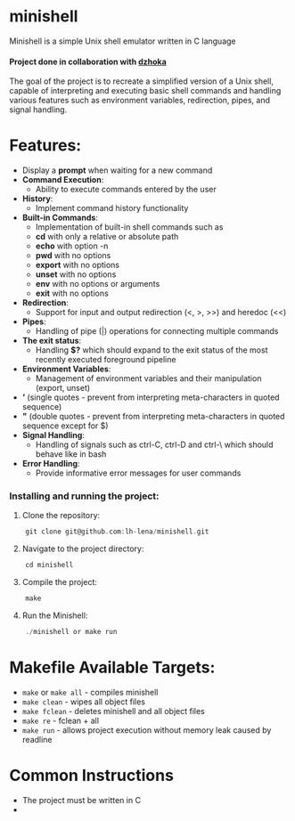 # minishell

Minishell is a simple Unix shell emulator written in C language

#### Project done in collaboration with [dzhoka](https://github.com/dzhoka)

The goal of the project is to recreate a simplified version of a Unix shell, capable of interpreting and executing basic shell commands and handling various features such as environment variables, redirection, pipes, and signal handling.

# Features:
* Display a **prompt** when waiting for a new command
* **Command Execution**:
    * Ability to execute commands entered by the user
* **History**:
    * Implement command history functionality
* **Built-in Commands**:
    * Implementation of built-in shell commands such as
    * **cd** with only a relative or absolute path
    * **echo** with option -n
    * **pwd** with no options
    * **export** with no options
    * **unset** with no options
    * **env** with no options or arguments
    * **exit** with no options
* **Redirection**:
    * Support for input and output redirection (<, >, >>) and heredoc (<<)
* **Pipes**:
   * Handling of pipe (|) operations for connecting multiple commands
* **The exit status**:
    * Handling **$?** which should expand to the exit status of the most recently executed foreground pipeline
* **Environment Variables**:
    * Management of environment variables and their manipulation (export, unset)
* **’** (single quotes - prevent from interpreting meta-characters in quoted sequence)
* **"** (double quotes - prevent from interpreting meta-characters in quoted sequence except for $)
* **Signal Handling**:
    * Handling of signals such as ctrl-C, ctrl-D and ctrl-\ which should behave like in bash
* **Error Handling**:
    * Provide informative error messages for user commands

### Installing and running the project:
1. Clone the repository:
```C
    git clone git@github.com:lh-lena/minishell.git
```
2. Navigate to the project directory:
```C
    cd minishell
```
3. Compile the project: 
```C
    make
```
4. Run the Minishell: 
```C
    ./minishell or make run
```

# Makefile Available Targets:
- `make` or `make all` - compiles minishell
- `make clean` - wipes all object files
- `make fclean` - deletes minishell and all object files
- `make re` - fclean + all
- `make run` - allows project execution without memory leak caused by readline

# Common Instructions
- The project must be written in C
- 



